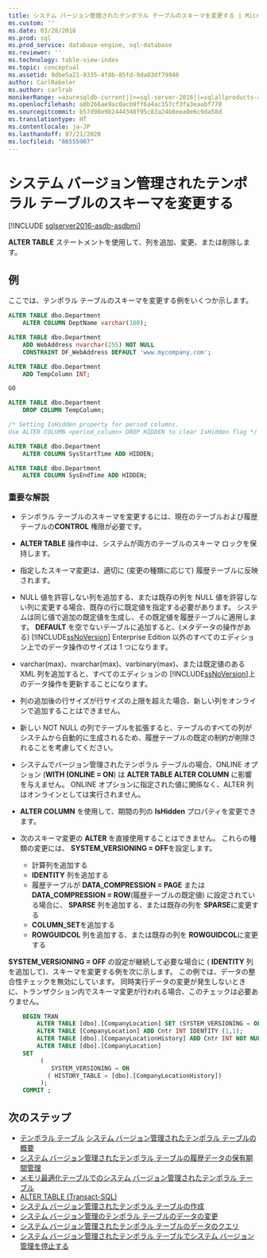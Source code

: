 ```yaml
---
title: システム バージョン管理されたテンポラル テーブルのスキーマを変更する | Microsoft Docs
ms.custom: ''
ms.date: 03/28/2016
ms.prod: sql
ms.prod_service: database-engine, sql-database
ms.reviewer: ''
ms.technology: table-view-index
ms.topic: conceptual
ms.assetid: 9dbe5a21-9335-4f8b-85fd-9da83df79946
author: CarlRabeler
ms.author: carlrab
monikerRange: =azuresqldb-current||>=sql-server-2016||=sqlallproducts-allversions||>=sql-server-linux-2017||=azuresqldb-mi-current
ms.openlocfilehash: a8b266ae9ac0acb9ff6a4ac357cf3fa3eaabf770
ms.sourcegitcommit: b57d98e9b2444348f95c83a24b8eea0e6c9da58d
ms.translationtype: HT
ms.contentlocale: ja-JP
ms.lasthandoff: 07/21/2020
ms.locfileid: "86555907"
---
```

# <a name="changing-the-schema-of-a-system-versioned-temporal-table"></a>システム バージョン管理されたテンポラル テーブルのスキーマを変更する

[!INCLUDE [sqlserver2016-asdb-asdbmi](../../includes/applies-to-version/sqlserver2016-asdb-asdbmi.md)]

**ALTER TABLE** ステートメントを使用して、列を追加、変更、または削除します。

## <a name="examples"></a>例

ここでは、テンポラル テーブルのスキーマを変更する例をいくつか示します。

```sql
ALTER TABLE dbo.Department
    ALTER COLUMN DeptName varchar(100);

ALTER TABLE dbo.Department
    ADD WebAddress nvarchar(255) NOT NULL
    CONSTRAINT DF_WebAddress DEFAULT 'www.mycompany.com';

ALTER TABLE dbo.Department
    ADD TempColumn INT;

GO

ALTER TABLE dbo.Department
    DROP COLUMN TempColumn;

/* Setting IsHidden property for period columns.
Use ALTER COLUMN <period_column> DROP HIDDEN to clear IsHidden flag */

ALTER TABLE dbo.Department
    ALTER COLUMN SysStartTime ADD HIDDEN;

ALTER TABLE dbo.Department
    ALTER COLUMN SysEndTime ADD HIDDEN;
```

### <a name="important-remarks"></a>重要な解説

- テンポラル テーブルのスキーマを変更するには、現在のテーブルおよび履歴テーブルの**CONTROL** 権限が必要です。
- **ALTER TABLE** 操作中は、システムが両方のテーブルのスキーマ ロックを保持します。
- 指定したスキーマ変更は、適切に (変更の種類に応じて) 履歴テーブルに反映されます。
- NULL 値を許容しない列を追加する、または既存の列を NULL 値を許容しない列に変更する場合、既存の行に既定値を指定する必要があります。 システムは同じ値で追加の既定値を生成し、その既定値を履歴テーブルに適用します。 **DEFAULT** を空でないテーブルに追加すると、(メタデータの操作がある) [!INCLUDE[ssNoVersion](../../includes/ssnoversion-md.md)] Enterprise Edition 以外のすべてのエディション上でのデータ操作のサイズは 1 つになります。
- varchar(max)、nvarchar(max)、varbinary(max)、または既定値のある XML 列を追加すると、すべてのエディションの [!INCLUDE[ssNoVersion](../../includes/ssnoversion-md.md)]上のデータ操作を更新することになります。
- 列の追加後の行サイズが行サイズの上限を超えた場合、新しい列をオンラインで追加することはできません。
- 新しい NOT NULL の列でテーブルを拡張すると、テーブルのすべての列がシステムから自動的に生成されるため、履歴テーブルの既定の制約が削除されることを考慮してください。
- システムでバージョン管理されたテンポラル テーブルの場合、ONLINE オプション (**WITH (ONLINE = ON**) は **ALTER TABLE ALTER COLUMN** に影響を与えません。 ONLINE オプションに指定された値に関係なく、ALTER 列はオンラインとしては実行されません。
- **ALTER COLUMN** を使用して、期間の列の **IsHidden** プロパティを変更できます。
- 次のスキーマ変更の **ALTER** を直接使用することはできません。 これらの種類の変更には、 **SYSTEM_VERSIONING = OFF**を設定します。

  - 計算列を追加する
  - **IDENTITY** 列を追加する
  - 履歴テーブルが **DATA_COMPRESSION = PAGE** または **DATA_COMPRESSION = ROW**(履歴テーブルの既定値) に設定されている場合に、 **SPARSE** 列を追加する、または既存の列を **SPARSE**に変更する
  - **COLUMN_SET**を追加する
  - **ROWGUIDCOL** 列を追加する、または既存の列を **ROWGUIDCOL**に変更する

**SYSTEM_VERSIONING = OFF** の設定が継続して必要な場合に ( **IDENTITY** 列を追加して)、スキーマを変更する例を次に示します。 この例では、データの整合性チェックを無効にしています。 同時実行データの変更が発生しないときに、トランザクション内でスキーマ変更が行われる場合、このチェックは必要ありません。

```sql
    BEGIN TRAN
        ALTER TABLE [dbo].[CompanyLocation] SET (SYSTEM_VERSIONING = OFF);
        ALTER TABLE [CompanyLocation] ADD Cntr INT IDENTITY (1,1);
        ALTER TABLE [dbo].[CompanyLocationHistory] ADD Cntr INT NOT NULL DEFAULT 0;
        ALTER TABLE [dbo].[CompanyLocation]
    SET
         (
            SYSTEM_VERSIONING = ON
           ( HISTORY_TABLE = [dbo].[CompanyLocationHistory])
         );
    COMMIT ;
```

## <a name="next-steps"></a>次のステップ

- [テンポラル テーブル](../../relational-databases/tables/temporal-tables.md)
 [システム バージョン管理されたテンポラル テーブルの概要](../../relational-databases/tables/getting-started-with-system-versioned-temporal-tables.md)
- [システム バージョン管理されたテンポラル テーブルの履歴データの保有期間管理](../../relational-databases/tables/manage-retention-of-historical-data-in-system-versioned-temporal-tables.md)
- [メモリ最適化テーブルでのシステム バージョン管理されたテンポラル テーブル](../../relational-databases/tables/system-versioned-temporal-tables-with-memory-optimized-tables.md)
- [ALTER TABLE &#40;Transact-SQL&#41;](../../t-sql/statements/alter-table-transact-sql.md)
- [システム バージョン管理されたテンポラル テーブルの作成](../../relational-databases/tables/creating-a-system-versioned-temporal-table.md)
- [システム バージョン管理のテンポラル テーブルのデータの変更](../../relational-databases/tables/modifying-data-in-a-system-versioned-temporal-table.md)
- [システム バージョン管理されたテンポラル テーブルのデータのクエリ](../../relational-databases/tables/querying-data-in-a-system-versioned-temporal-table.md)
- [システム バージョン管理されたテンポラル テーブルでシステム バージョン管理を停止する](../../relational-databases/tables/stopping-system-versioning-on-a-system-versioned-temporal-table.md)
